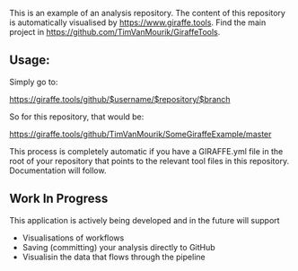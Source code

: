 This is an example of an analysis repository. The content of this repository is automatically visualised by https://www.giraffe.tools. Find the main project in https://github.com/TimVanMourik/GiraffeTools.

## Usage:
Simply go to:

https://giraffe.tools/github/$username/$repository/$branch

So for this repository, that would be:

https://giraffe.tools/github/TimVanMourik/SomeGiraffeExample/master

This process is completely automatic if you have a GIRAFFE.yml file in the root of your repository that points to the relevant tool files in this repository. Documentation will follow. 

## Work In Progress
This application is actively being developed and in the future will support
* Visualisations of workflows
* Saving (committing) your analysis directly to GitHub
* Visualisin the data that flows through the pipeline
